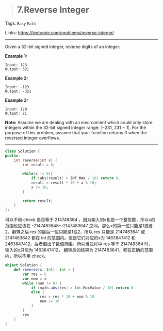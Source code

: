 > # 7.Reverse Integer

Tags: `Easy` `Math`

Links: <https://leetcode.com/problems/reverse-integer/>

---

Given a 32-bit signed integer, reverse digits of an integer.

**Example 1:**

```
Input: 123
Output: 321
```

**Example 2:**

```
Input: -123
Output: -321
```

**Example 3:**

```
Input: 120
Output: 21
```

**Note:**
Assume we are dealing with an environment which could only store integers within the 32-bit signed integer range: [−231,  231 − 1]. For the purpose of this problem, assume that your function returns 0 when the reversed integer overflows.

---

```c++
class Solution {
public:
    int reverse(int x) {
        int result = 0;
        
        while(x != 0){
            if (abs(result) > INT_MAX / 10) return 0;
            result = result * 10 + x % 10;
            x /= 10;
        }
        
        return result;
    }
};
```

可以不用 check 是否等于 214748364 ，因为输入的x也是一个整型数，所以x的范围也应该在 -2147483648～2147483647 之间，那么x的第一位只能是1或者2，翻转之后 res 的最后一位只能是1或2，所以 res 只能是 2147483641 或 2147483642 都在 int 的范围内。但是它们对应的x为 1463847412 和 2463847412，后者超出了数值范围。所以当过程中 res 等于 214748364 时， 输入的x只能为 1463847412， 翻转后的结果为 2147483641，都在正确的范围内，所以不用 check。

```scala
object Solution {
    def reverse(x: Int): Int = {
        var res = 0
        var num = x
        while (num != 0) {
            if (math.abs(res) > Int.MaxValue / 10) return 0
            else {
                res = res * 10 + num % 10
                num /= 10
            }
        }
        res
    }
}
```

